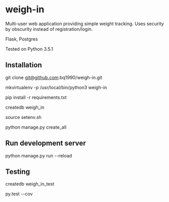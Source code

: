 # weigh-in

Multi-user web application providing simple weight tracking. Uses security by
obscurity instead of registration/login.

Flask, Postgres

Tested on Python 3.5.1

## Installation

git clone git@github.com:bq1990/weigh-in.git

mkvirtualenv -p /usr/local/bin/python3 weigh-in

pip install -r requirements.txt

createdb weigh_in

source setenv.sh

python manage.py create_all

## Run development server

python manage.py run --reload

## Testing

createdb weigh_in_test

py.test --cov


